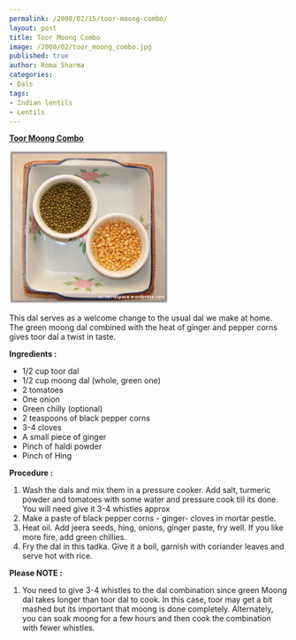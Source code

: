 ```yaml
--- 
permalink: /2008/02/15/toor-moong-combo/
layout: post
title: Toor Moong Combo
image: /2008/02/toor_moong_combo.jpg
published: true
author: Roma Sharma
categories: 
- Dals
tags:
- Indian lentils
- Lentils
---
```

<span style="text-decoration:underline;"><strong>Toor Moong Combo</strong></span>

<a title="toor_moong_combo.jpg" href="/2008/02/toor_moong_combo.jpg"><img src="/2008/02/toor_moong_combo.jpg" alt="toor_moong_combo.jpg" /></a>

This dal serves as a welcome change to the usual dal we make at home. The green moong dal combined with the heat of ginger and pepper corns gives toor dal a twist in taste.

<strong>Ingredients :</strong>
<ul>
	<li>1/2 cup toor dal</li>
	<li>1/2 cup moong dal (whole, green one)</li>
	<li>2 tomatoes</li>
	<li>One onion</li>
	<li>Green chilly (optional)</li>
	<li>2 teaspoons of black pepper corns</li>
	<li>3-4 cloves</li>
	<li>A small piece of ginger</li>
	<li>Pinch of haldi powder</li>
	<li>Pinch of Hing</li>
</ul>
<strong>Procedure :</strong>
<ol>
	<li>Wash the dals and mix them in a pressure cooker. Add salt, turmeric powder and tomatoes with some water and pressure cook till its done. You will need give it 3-4 whistles approx</li>
	<li>Make a paste of black pepper corns - ginger- cloves in mortar pestle.</li>
	<li>Heat oil. Add jeera seeds, hing, onions, ginger paste, fry well. If you like more fire, add green chillies.</li>
	<li>Fry the dal in this tadka. Give it a boil, garnish with coriander leaves and serve hot with rice.</li>
</ol>
<strong>Please NOTE :</strong>
<ol>
	<li>You need to give 3-4 whistles to the dal combination since green Moong dal takes longer than toor dal to cook. In this case, toor may get a bit mashed but its important that moong is done completely. Alternately, you can soak moong for a few hours and then cook the combination with fewer whistles.</li>
</ol>
